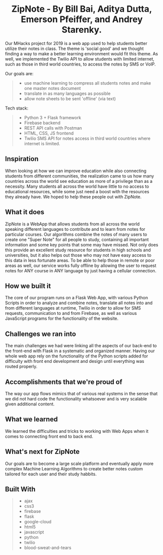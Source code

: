 # <center> ZipNote - By Bill Bai, Aditya Dutta, Emerson Pfeiffer, and Andrey Starenky. </center>

Our MHacks project for 2019 is a web app used to help students better utilize their notes in class. The theme is 'social good' and we thought finding a way to make a better learning environment would fit this theme. As well, we implemented the Twilio API to allow students with limited internet, such as those in third world countries, to access the notes by SMS or VoIP.

Our goals are:

> -   use machine learning to compress all students notes and make one master notes document
> -   translate in as many languages as possible
> -   allow note sheets to be sent 'offline' (via text)

Tech stack:

> -   Python 3 + Flask framework
> -   Firebase backend
> -   REST API calls with Postman
> -   HTML, CSS, JS frontend
> -   Twilio SMS API for notes access in third world countries where internet is limited.


## Inspiration
When looking at how we can improve education while also connecting students from different communities, the realization came to us how many countries across the world see education as more of a privilege than as a necessity. Many students all across the world have little to no access to educational resources, while some just need a boost with the resources they already have. We hoped to help these people out with ZipNote.

## What it does
ZipNote is a WebApp that allows students from all across the world speaking different languages to contribute and to learn from notes for particular courses. Our algorithms combine the notes of many users to create one "Super Note" for all people to study, containing all important information and some key points that some may have missed. Not only does this provide an excellent study resource for students in high schools and universities, but it also helps out those who may not have easy access to this data in less fortunate areas. To be able to help those in remote or poor areas as well, our service works fully offline by allowing the user to request notes for ANY course in ANY language by just having a cellular connection.

## How we built it
The core of our program runs on a Flask Web App, with various Python Scripts in order to analyze and combine notes, translate all notes into and from different languages at runtime, Twilio in order to allow for SMS requests, communication to and from Firebase, as well as various JavaScript programs for the functionality of the website.

## Challenges we ran into
The main challenges we had were linking all the aspects of our back-end to the front-end with Flask in a systematic and organized manner. Having our whole web app rely on the functionality of the Python scripts added for difficulty with front end development and design until everything was routed properly.

## Accomplishments that we're proud of
The way our app flows mimics that of various real systems in the sense that we did not hard code the functionality whatsoever and is very scalable given additional content.

## What we learned
We learned the difficulties and tricks to working with Web Apps when it comes to connecting front end to back end.

## What's next for ZipNote
Our goals are to become a large scale platform and eventually apply more complex Machine Learning Algorithms to create better notes custom tailored for each user and their study habbits.

## Built With
> -   ajax
> -   css3
> -   firebase
> -   flask
> -   google-cloud
> -   html5
> -   javascript
> -   python
> -   twilio
> -   blood-sweat-and-tears
